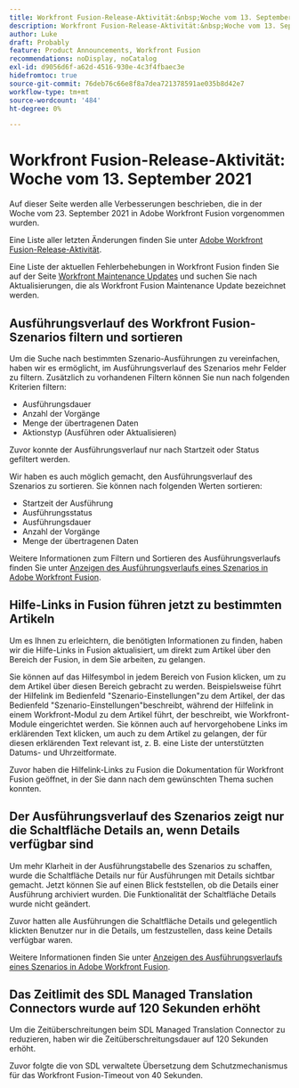 ```yaml
---
title: Workfront Fusion-Release-Aktivität:&nbsp;Woche vom 13. September 2021
description: Workfront Fusion-Release-Aktivität:&nbsp;Woche vom 13. September 2021
author: Luke
draft: Probably
feature: Product Announcements, Workfront Fusion
recommendations: noDisplay, noCatalog
exl-id: d9056d6f-a62d-4516-930e-4c3f4fbaec3e
hidefromtoc: true
source-git-commit: 76deb76c66e8f8a7dea721378591ae035b8d42e7
workflow-type: tm+mt
source-wordcount: '484'
ht-degree: 0%

---
```


# Workfront Fusion-Release-Aktivität: Woche vom 13. September 2021

Auf dieser Seite werden alle Verbesserungen beschrieben, die in der Woche vom 23. September 2021 in Adobe Workfront Fusion vorgenommen wurden.

Eine Liste aller letzten Änderungen finden Sie unter [Adobe Workfront Fusion-Release-Aktivität](../../../product-announcements/product-releases/fusion-release-activity/fusion-release-activity.md).

Eine Liste der aktuellen Fehlerbehebungen in Workfront Fusion finden Sie auf der Seite [Workfront Maintenance Updates](https://experienceleague.adobe.com/docs/workfront-known-issues/releases/current-updates.html) und suchen Sie nach Aktualisierungen, die als Workfront Fusion Maintenance Update bezeichnet werden.

## Ausführungsverlauf des Workfront Fusion-Szenarios filtern und sortieren

Um die Suche nach bestimmten Szenario-Ausführungen zu vereinfachen, haben wir es ermöglicht, im Ausführungsverlauf des Szenarios mehr Felder zu filtern. Zusätzlich zu vorhandenen Filtern können Sie nun nach folgenden Kriterien filtern:

* Ausführungsdauer
* Anzahl der Vorgänge
* Menge der übertragenen Daten
* Aktionstyp (Ausführen oder Aktualisieren)

Zuvor konnte der Ausführungsverlauf nur nach Startzeit oder Status gefiltert werden.

Wir haben es auch möglich gemacht, den Ausführungsverlauf des Szenarios zu sortieren. Sie können nach folgenden Werten sortieren:

* Startzeit der Ausführung
* Ausführungsstatus
* Ausführungsdauer
* Anzahl der Vorgänge
* Menge der übertragenen Daten

Weitere Informationen zum Filtern und Sortieren des Ausführungsverlaufs finden Sie unter [Anzeigen des Ausführungsverlaufs eines Szenarios in Adobe Workfront Fusion](../../../workfront-fusion/scenarios/view-scenario-execution-history.md).

## Hilfe-Links in Fusion führen jetzt zu bestimmten Artikeln

Um es Ihnen zu erleichtern, die benötigten Informationen zu finden, haben wir die Hilfe-Links in Fusion aktualisiert, um direkt zum Artikel über den Bereich der Fusion, in dem Sie arbeiten, zu gelangen.

Sie können auf das Hilfesymbol in jedem Bereich von Fusion klicken, um zu dem Artikel über diesen Bereich gebracht zu werden. Beispielsweise führt der Hilfelink im Bedienfeld &quot;Szenario-Einstellungen&quot;zu dem Artikel, der das Bedienfeld &quot;Szenario-Einstellungen&quot;beschreibt, während der Hilfelink in einem Workfront-Modul zu dem Artikel führt, der beschreibt, wie Workfront-Module eingerichtet werden. Sie können auch auf hervorgehobene Links im erklärenden Text klicken, um auch zu dem Artikel zu gelangen, der für diesen erklärenden Text relevant ist, z. B. eine Liste der unterstützten Datums- und Uhrzeitformate.

Zuvor haben die Hilfelink-Links zu Fusion die Dokumentation für Workfront Fusion geöffnet, in der Sie dann nach dem gewünschten Thema suchen konnten.

## Der Ausführungsverlauf des Szenarios zeigt nur die Schaltfläche Details an, wenn Details verfügbar sind

Um mehr Klarheit in der Ausführungstabelle des Szenarios zu schaffen, wurde die Schaltfläche Details nur für Ausführungen mit Details sichtbar gemacht. Jetzt können Sie auf einen Blick feststellen, ob die Details einer Ausführung archiviert wurden. Die Funktionalität der Schaltfläche Details wurde nicht geändert.

Zuvor hatten alle Ausführungen die Schaltfläche Details und gelegentlich klickten Benutzer nur in die Details, um festzustellen, dass keine Details verfügbar waren.

Weitere Informationen finden Sie unter [Anzeigen des Ausführungsverlaufs eines Szenarios in Adobe Workfront Fusion](../../../workfront-fusion/scenarios/view-scenario-execution-history.md).

## Das Zeitlimit des SDL Managed Translation Connectors wurde auf 120 Sekunden erhöht

Um die Zeitüberschreitungen beim SDL Managed Translation Connector zu reduzieren, haben wir die Zeitüberschreitungsdauer auf 120 Sekunden erhöht.

Zuvor folgte die von SDL verwaltete Übersetzung dem Schutzmechanismus für das Workfront Fusion-Timeout von 40 Sekunden.
